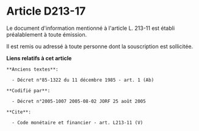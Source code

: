 # Article D213-17

Le document d'information mentionné à l'article L. 213-11 est établi préalablement à toute émission. 

Il est remis ou adressé à toute personne dont la souscription est sollicitée.

**Liens relatifs à cet article**

	**Anciens textes**:

	  - Décret n°85-1322 du 11 décembre 1985 - art. 1 (Ab)

	**Codifié par**:

	  - Décret n°2005-1007 2005-08-02 JORF 25 août 2005

	**Cite**:

	  - Code monétaire et financier - art. L213-11 (V)
